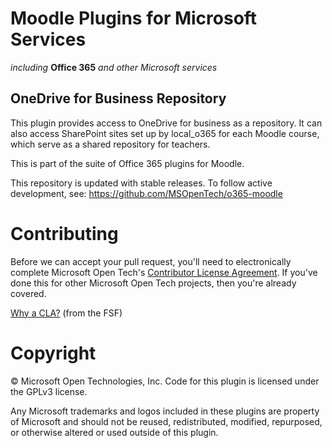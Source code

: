 # Moodle Plugins for Microsoft Services
*including* **Office 365** *and other Microsoft services*

## OneDrive for Business Repository

This plugin provides access to OneDrive for business as a repository. It can also access SharePoint sites set up by local_o365 for each Moodle course, which serve as a shared repository for teachers.


This is part of the suite of Office 365 plugins for Moodle.

This repository is updated with stable releases. To follow active development, see: https://github.com/MSOpenTech/o365-moodle

# Contributing

Before we can accept your pull request, you'll need to electronically complete Microsoft Open Tech's [Contributor License Agreement](https://cla.msopentech.com/). If you've done this for other Microsoft Open Tech projects, then you're already covered.

[Why a CLA?](https://www.gnu.org/licenses/why-assign.html) (from the FSF)

# Copyright

&copy; Microsoft Open Technologies, Inc.  Code for this plugin is licensed under the GPLv3 license.

Any Microsoft trademarks and logos included in these plugins are property of Microsoft and should not be reused, redistributed, modified, repurposed, or otherwise altered or used outside of this plugin.